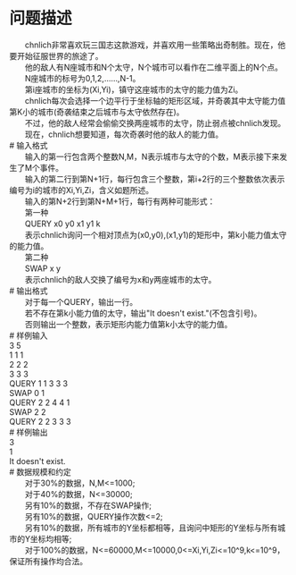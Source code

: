 <div id="pcont1" style="margin-top:20px; display:block;">

# 问题描述

<div class="pdcont">　　chnlich非常喜欢玩三国志这款游戏，并喜欢用一些策略出奇制胜。现在，他要开始征服世界的旅途了。<br/>
　　他的敌人有N座城市和N个太守，N个城市可以看作在二维平面上的N个点。<br/>
　　N座城市的标号为0,1,2,……,N-1。<br/>
　　第i座城市的坐标为(Xi,Yi)，镇守这座城市的太守的能力值为Zi。<br/>
　　chnlich每次会选择一个边平行于坐标轴的矩形区域，并奇袭其中太守能力值第K小的城市(奇袭结束之后城市与太守依然存在)。<br/>
　　不过，他的敌人经常会偷偷交换两座城市的太守，防止弱点被chnlich发现。<br/>
　　现在，chnlich想要知道，每次奇袭时他的敌人的能力值。</div>
# 输入格式

<div class="pdcont">　　输入的第一行包含两个整数N,M，N表示城市与太守的个数，M表示接下来发生了M个事件。<br/>
　　输入的第二行到第N+1行，每行包含三个整数，第i+2行的三个整数依次表示编号为i的城市的Xi,Yi,Zi，含义如题所述。<br/>
　　输入的第N+2行到第N+M+1行，每行有两种可能形式：<br/>
　　第一种<br/>
　　QUERY x0 y0 x1 y1 k<br/>
　　表示chnlich询问一个相对顶点为(x0,y0),(x1,y1)的矩形中，第k小能力值太守的能力值。<br/>
　　第二种<br/>
　　SWAP x y<br/>
　　表示chnlich的敌人交换了编号为x和y两座城市的太守。</div>
# 输出格式

<div class="pdcont">　　对于每一个QUERY，输出一行。<br/>
　　若不存在第k小能力值的太守，输出&#34;It doesn&#39;t exist.&#34;(不包含引号)。<br/>
　　否则输出一个整数，表示矩形内能力值第k小太守的能力值。</div>
# 样例输入

<div class="pddata">3 5<br/>
1 1 1<br/>
2 2 2<br/>
3 3 3<br/>
QUERY 1 1 3 3 3<br/>
SWAP 0 1<br/>
QUERY 2 2 4 4 1<br/>
SWAP 2 2<br/>
QUERY 2 2 3 3 3</div>
# 样例输出

<div class="pddata">3<br/>
1<br/>
It doesn&#39;t exist.</div>
# 数据规模和约定

<div class="pdcont">　　对于30%的数据，N,M&lt;=1000;<br/>
　　对于40%的数据，N&lt;=30000;<br/>
　　另有10%的数据，不存在SWAP操作;<br/>
　　另有10%的数据，QUERY操作次数&lt;=2;<br/>
　　另有10%的数据，所有城市的Y坐标都相等，且询问中矩形的Y坐标与所有城市的Y坐标均相等;<br/>
　　对于100%的数据，N&lt;=60000,M&lt;=10000,0&lt;=Xi,Yi,Zi&lt;=10^9,k&lt;=10^9，保证所有操作均合法。</div>

</div>